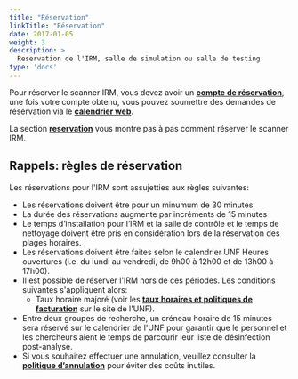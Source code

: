 ```yaml
---
title: "Réservation"
linkTitle: "Réservation"
date: 2017-01-05
weight: 3
description: >
  Reservation de l'IRM, salle de simulation ou salle de testing
type: 'docs'
---
```


Pour réserver le scanner IRM, vous devez avoir un __[compte de réservation](https://unf-montreal.ca/documentation/welcome/account)__, une fois votre compte obtenu, vous pouvez soumettre des demandes de réservation via le __[calendrier web](https://reservation.unf-montreal.ca/Web/index.php?redirect=%2FWeb%2Fschedule.php%3F)__.

La section __[reservation](http://www.unf-montreal.ca/documentation/facility/reservation/)__ vous montre pas à pas comment réserver le scanner IRM.

## Rappels: règles de réservation
Les réservations pour l'IRM sont assujetties aux règles suivantes:

* Les réservations doivent être pour un minumum de 30 minutes
* La durée des réservations augmente par incréments de 15 minutes
* Le temps d’installation pour l’IRM et la salle de contrôle et le temps de nettoyage doivent être pris en considération lors de la réservation des plages horaires.
* Les réservations doivent être faites selon le calendrier UNF Heures ouvertures (i.e. du lundi au vendredi, de 9h00 à 12h00 et de 13h00 à 17h00).
* Il est possible de réserver l'IRM hors de ces périodes. Les conditions suivantes s'appliquent alors:
  * Taux horaire majoré (voir les __[taux horaires et politiques de facturation](http://www.unf-montreal.ca/rate)__ sur le site de l'UNF).
* Entre deux groupes de recherche, un créneau horaire de 15 minutes sera réservé sur le calendrier de l'UNF pour garantir que le personnel et les chercheurs aient le temps de parcourir leur liste de désinfection post-analyse.
* Si vous souhaitez effectuer une annulation, veuillez consulter la __[politique d’annulation](http://www.unf-montreal.ca/rate)__ pour éviter des coûts inutiles.
